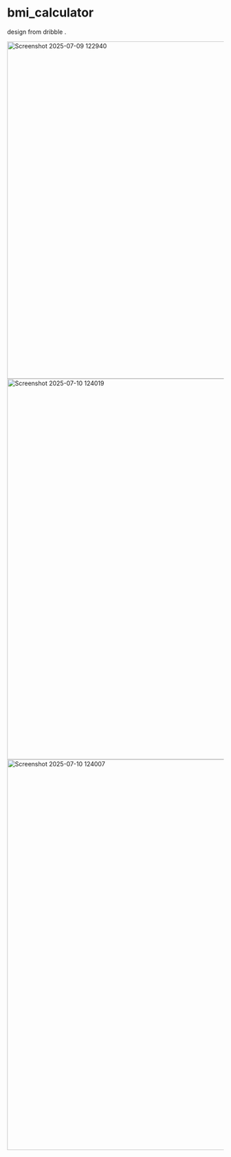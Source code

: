 # bmi_calculator

design from dribble .


<img width="1222" height="783" alt="Screenshot 2025-07-09 122940" src="https://github.com/user-attachments/assets/75abba91-3fc3-45e1-85cc-b30c6957462a" />

<img width="517" height="884" alt="Screenshot 2025-07-10 124019" src="https://github.com/user-attachments/assets/fff729d5-22fa-4f84-bcf2-b01517d2ceff" />
<img width="524" height="907" alt="Screenshot 2025-07-10 124007" src="https://github.com/user-attachments/assets/ed015562-0754-43ce-9a29-d249da46f0af" />
